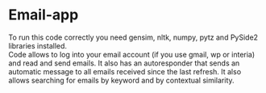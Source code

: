 # Email-app
To run this code correctly you need gensim, nltk, numpy, pytz and PySide2 libraries installed. <br />
Code allows to log into your email account (if you use gmail, wp or interia) and read and send emails. It also has an autoresponder that sends an automatic message to all emails received since the last refresh. It also allows searching for emails by keyword and by contextual similarity. <br />

